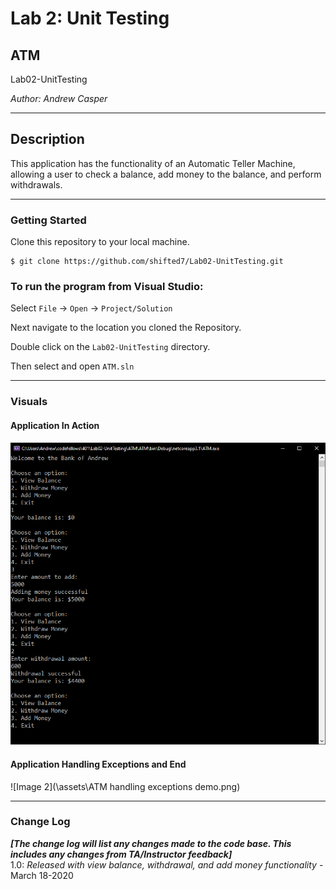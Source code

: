 # Lab 2: Unit Testing

## ATM

Lab02-UnitTesting

*Author: Andrew Casper*

----

## Description
This application has the functionality of an Automatic Teller Machine, allowing a user to check a balance, add money to the balance, and perform withdrawals.

---

### Getting Started
Clone this repository to your local machine.

```
$ git clone https://github.com/shifted7/Lab02-UnitTesting.git
```

### To run the program from Visual Studio:
Select ```File``` -> ```Open``` -> ```Project/Solution```

Next navigate to the location you cloned the Repository.

Double click on the ```Lab02-UnitTesting``` directory.

Then select and open ```ATM.sln```

---

### Visuals

#### Application In Action
![Image 1](https://github.com/shifted7/Lab02-UnitTesting/blob/master/assets/ATM%20function%20demo.png)
#### Application Handling Exceptions and End
![Image 2](\assets\ATM handling exceptions demo.png)

---

### Change Log
***[The change log will list any changes made to the code base. This includes any changes from TA/Instructor feedback]***  
1.0: *Released with view balance, withdrawal, and add money functionality* - March 18-2020  
